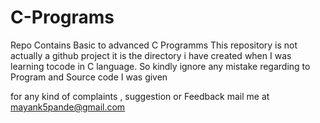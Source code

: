 # C-Programs
Repo Contains Basic to advanced C Programms
This repository is not actually a github project it is the directory i have created when I was learning tocode in C language. So kindly
ignore any mistake regarding to Program and Source code I was given

for any kind of complaints , suggestion or Feedback mail me at mayank5pande@gmail.com
